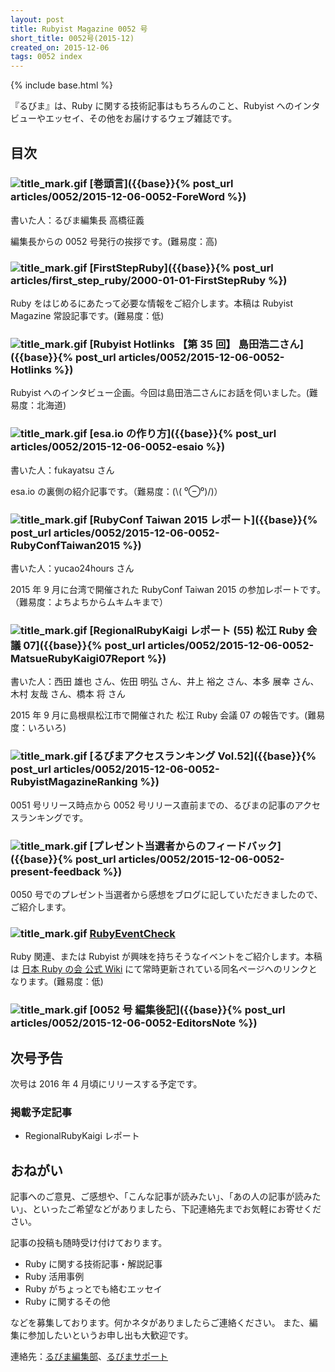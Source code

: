 ```yaml
---
layout: post
title: Rubyist Magazine 0052 号
short_title: 0052号(2015-12)
created_on: 2015-12-06
tags: 0052 index
---
```

{% include base.html %}


『るびま』は、Ruby に関する技術記事はもちろんのこと、Rubyist へのインタビューやエッセイ、その他をお届けするウェブ雑誌です。

## 目次

### ![title_mark.gif]({{base}}{{site.baseurl}}/images/title_mark.gif) [巻頭言]({{base}}{% post_url articles/0052/2015-12-06-0052-ForeWord %})

書いた人：るびま編集長 高橋征義

編集長からの 0052 号発行の挨拶です。(難易度：高)

### ![title_mark.gif]({{base}}{{site.baseurl}}/images/title_mark.gif) [FirstStepRuby]({{base}}{% post_url articles/first_step_ruby/2000-01-01-FirstStepRuby %})

Ruby をはじめるにあたって必要な情報をご紹介します。本稿は Rubyist Magazine 常設記事です。(難易度：低)

### ![title_mark.gif]({{base}}{{site.baseurl}}/images/title_mark.gif) [Rubyist Hotlinks 【第 35 回】 島田浩二さん]({{base}}{% post_url articles/0052/2015-12-06-0052-Hotlinks %})

Rubyist へのインタビュー企画。今回は島田浩二さんにお話を伺いました。(難易度：北海道)

### ![title_mark.gif]({{base}}{{site.baseurl}}/images/title_mark.gif) [esa.io の作り方]({{base}}{% post_url articles/0052/2015-12-06-0052-esaio %})

書いた人：fukayatsu さん

esa.io の裏側の紹介記事です。（難易度：(\\( ⁰⊖⁰)/)）

### ![title_mark.gif]({{base}}{{site.baseurl}}/images/title_mark.gif) [RubyConf Taiwan 2015 レポート]({{base}}{% post_url articles/0052/2015-12-06-0052-RubyConfTaiwan2015 %})

書いた人：yucao24hours さん

2015 年 9 月に台湾で開催された RubyConf Taiwan 2015 の参加レポートです。（難易度：よちよちからムキムキまで）

### ![title_mark.gif]({{base}}{{site.baseurl}}/images/title_mark.gif) [RegionalRubyKaigi レポート (55) 松江 Ruby 会議 07]({{base}}{% post_url articles/0052/2015-12-06-0052-MatsueRubyKaigi07Report %})

書いた人：西田 雄也 さん、佐田 明弘 さん、井上 裕之 さん、本多 展幸 さん、木村 友哉 さん、橋本 将 さん

2015 年 9 月に島根県松江市で開催された 松江 Ruby 会議 07 の報告です。(難易度：いろいろ)

### ![title_mark.gif]({{base}}{{site.baseurl}}/images/title_mark.gif) [るびまアクセスランキング Vol.52]({{base}}{% post_url articles/0052/2015-12-06-0052-RubyistMagazineRanking %})

0051 号リリース時点から 0052 号リリース直前までの、るびまの記事のアクセスランキングです。

### ![title_mark.gif]({{base}}{{site.baseurl}}/images/title_mark.gif) [プレゼント当選者からのフィードバック]({{base}}{% post_url articles/0052/2015-12-06-0052-present-feedback %})

0050 号でのプレゼント当選者から感想をブログに記していただきましたので、ご紹介します。

### ![title_mark.gif]({{base}}{{site.baseurl}}/images/title_mark.gif) [RubyEventCheck](https://cosen.se/ruby-no-kai/RubyEventCheck)

Ruby 関連、または Rubyist が興味を持ちそうなイベントをご紹介します。本稿は [日本 Ruby の会 公式 Wiki](https://cosen.se/ruby-no-kai/) にて常時更新されている同名ページへのリンクとなります。(難易度：低)

### ![title_mark.gif]({{base}}{{site.baseurl}}/images/title_mark.gif) [0052 号 編集後記]({{base}}{% post_url articles/0052/2015-12-06-0052-EditorsNote %})

## 次号予告

次号は 2016 年 4 月頃にリリースする予定です。

### 掲載予定記事

* RegionalRubyKaigi レポート


## おねがい

記事へのご意見、ご感想や、「こんな記事が読みたい」、「あの人の記事が読みたい」、といったご希望などがありましたら、下記連絡先までお気軽にお寄せください。

記事の投稿も随時受け付けております。

* Ruby に関する技術記事・解説記事
* Ruby 活用事例
* Ruby がちょっとでも絡むエッセイ
* Ruby に関するその他


などを募集しております。何かネタがありましたらご連絡ください。
また、編集に参加したいというお申し出も大歓迎です。

連絡先：[るびま編集部](mailto:magazine@ruby-no-kai.org)、[るびまサポート](https://github.com/rubima/magazine.rubyist.net/discussions)
